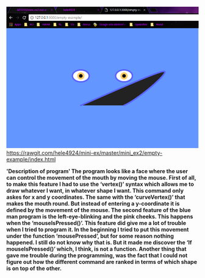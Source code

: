 ![alt text](mini_ex2.PNG "blue man program") 
https://rawgit.com/hele4924/mini-ex/master/mini_ex2/empty-example/index.html


<B> 'Description of program'
The program looks like a face where the user can control the movement of the mouth by moving the mouse. First of all, to make this feature I had to use the ‘vertex()’ syntax which allows me to draw whatever I want, in whatever shape I want. This command only askes for x and y coordinates. The same with the ‘curveVertex()’ that makes the mouth round. But instead of entering a y-coordinate it is defined by the movement of the mouse. 
The second feature of the blue man program is the left-eye-blinking and the pink cheeks. This happens when the ‘mouseIsPressed()’. This feature did give me a lot of trouble when I tried to program it. In the beginning I tried to put this movement under the function ‘mousePressed’, but for some reason nothing happened. I still do not know why that is. But it made me discover the ‘If mouseIsPressed()’ which, I think, is not a function. 
Another thing that gave me trouble during the programming, was the fact that I could not figure out how the different command are ranked in terms of which shape is on top of the other. 
